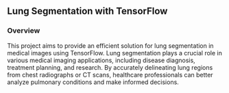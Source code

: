 ## Lung Segmentation with TensorFlow
### Overview

This project aims to provide an efficient solution for lung segmentation in medical images using TensorFlow. Lung segmentation plays a crucial role in various medical imaging applications, including disease diagnosis, treatment planning, and research. By accurately delineating lung regions from chest radiographs or CT scans, healthcare professionals can better analyze pulmonary conditions and make informed decisions.
